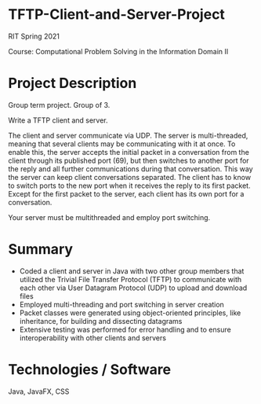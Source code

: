 # TFTP-Client-and-Server-Project

RIT Spring 2021

Course: Computational Problem Solving in the Information Domain II

# Project Description

Group term project. Group of 3.

Write a TFTP client and server.

The client and server communicate via UDP. The server is multi-threaded, meaning that several clients may be communicating with it at once. To enable this, the server accepts the initial packet in a conversation from the client through its published port (69), but then switches to another port for the reply and all further communications during that conversation. This way the server can keep client conversations separated. The client has to know to switch ports to the new port when it receives the reply to its first packet. Except for the first packet to the server, each client has its own port for a conversation.

Your server must be multithreaded and employ port switching.

# Summary
- Coded a client and server in Java with two other group members that utilized the Trivial File Transfer Protocol (TFTP) to communicate with each other via User Datagram Protocol (UDP) to upload and download files
- Employed multi-threading and port switching in server creation
- Packet classes were generated using object-oriented principles, like inheritance, for building and dissecting datagrams
- Extensive testing was performed for error handling and to ensure interoperability with other clients and servers

# Technologies / Software

Java, JavaFX, CSS
